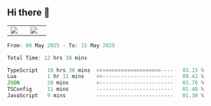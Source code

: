 ## Hi there 👋

<p align="center">
  <table align="center">
  <tr border="none">
  <td width="35%" align="center">
    <img  align="center"  src="http://github-profile-summary-cards.vercel.app/api/cards/stats?username=ricepunk&theme=github_dark" />
  </td>
    
  <td width="65%" align="center">
    <img  align="center"  src="http://github-profile-summary-cards.vercel.app/api/cards/profile-details?username=ricepunk&theme=github_dark" />
  </td>
  </tr>
  </table>
</p>

<!--START_SECTION:waka-->

```typescript
From: 08 May 2025 - To: 15 May 2025

Total Time: 12 hrs 38 mins

TypeScript   10 hrs 30 mins  >>>>>>>>>>>>>>>>>>>>>----   83.15 %
Lua          1 hr 11 mins    >>-----------------------   09.42 %
JSON         28 mins         >------------------------   03.76 %
TSConfig     11 mins         -------------------------   01.48 %
JavaScript   9 mins          -------------------------   01.30 %
```

<!--END_SECTION:waka-->
